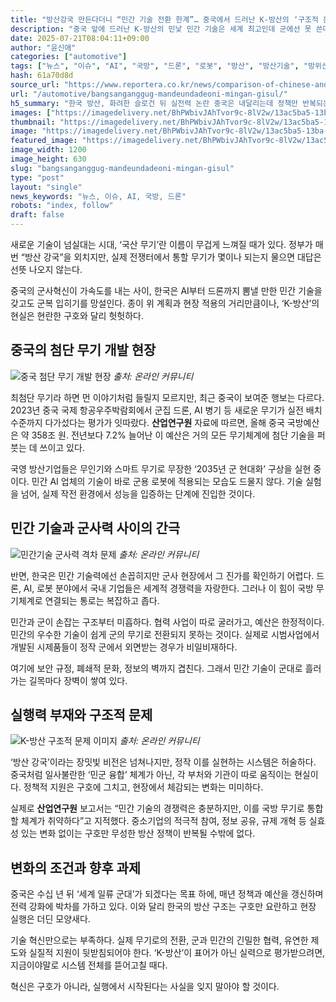 ```yaml
---
title: "방산강국 만든다더니 “민간 기술 전환 한계”… 중국에서 드러난 K-방산의 ‘구조적 문제’"
description: "중국 앞에 드러난 K-방산의 민낯 민간 기술은 세계 최고인데 군에선 못 쓴다 ..."
date: 2025-07-21T08:04:11+09:00
author: "윤신애"
categories: ["automotive"]
tags: ["뉴스", "이슈", "AI", "국방", "드론", "로봇", "방산", "방산기술", "방위산업", "인공지능", "중국", "한국", "기술전환딜레마", "민군융합초격차"]
hash: 61a70d8d
source_url: "https://www.reportera.co.kr/news/comparison-of-chinese-and-korean-defense-technology/"
url: "/automotive/bangsanganggug-mandeundadeoni-mingan-gisul/"
h5_summary: "한국 방산, 화려한 슬로건 뒤 실전력 논란 중국은 내달리는데 정책만 반복되는 현실"
images: ["https://imagedelivery.net/BhPWbivJAhTvor9c-8lV2w/13ac5ba5-13ba-4e7d-3fb1-957a3cbb0c00/public", "https://imagedelivery.net/BhPWbivJAhTvor9c-8lV2w/f4971aac-4fab-4f58-b60a-296682587e00/public", "https://imagedelivery.net/BhPWbivJAhTvor9c-8lV2w/fb17d529-8b97-4fb3-bd0f-bdf2717b2a00/public", "https://imagedelivery.net/BhPWbivJAhTvor9c-8lV2w/2faffe05-03a4-466e-5249-f3f00aca5100/public"]
thumbnail: "https://imagedelivery.net/BhPWbivJAhTvor9c-8lV2w/13ac5ba5-13ba-4e7d-3fb1-957a3cbb0c00/public"
image: "https://imagedelivery.net/BhPWbivJAhTvor9c-8lV2w/13ac5ba5-13ba-4e7d-3fb1-957a3cbb0c00/public"
featured_image: "https://imagedelivery.net/BhPWbivJAhTvor9c-8lV2w/13ac5ba5-13ba-4e7d-3fb1-957a3cbb0c00/public"
image_width: 1200
image_height: 630
slug: "bangsanganggug-mandeundadeoni-mingan-gisul"
type: "post"
layout: "single"
news_keywords: "뉴스, 이슈, AI, 국방, 드론"
robots: "index, follow"
draft: false
---
```


새로운 기술이 넘실대는 시대, ‘국산 무기’란 이름이 무겁게 느껴질 때가 있다. 정부가 매번 “방산 강국”을 외치지만, 실제 전쟁터에서 통할 무기가 몇이나 되는지 물으면 대답은 선뜻 나오지 않는다.

중국의 군사혁신이 가속도를 내는 사이, 한국은 AI부터 드론까지 뽐낼 만한 민간 기술을 갖고도 군복 입히기를 망설인다. 종이 위 계획과 현장 적용의 거리만큼이나, ‘K-방산’의 현실은 현란한 구호와 달리 헛헛하다.

## 중국의 첨단 무기 개발 현장

![중국 첨단 무기 개발 현장](https://imagedelivery.net/BhPWbivJAhTvor9c-8lV2w/f4971aac-4fab-4f58-b60a-296682587e00/public)
*출처: 온라인 커뮤니티*


최첨단 무기라 하면 먼 이야기처럼 들릴지 모르지만, 최근 중국이 보여준 행보는 다르다. 2023년 중국 국제 항공우주박람회에서 군집 드론, AI 병기 등 새로운 무기가 실전 배치 수준까지 다가섰다는 평가가 잇따랐다. **산업연구원** 자료에 따르면, 올해 중국 국방예산은 약 358조 원. 전년보다 7.2% 늘어난 이 예산은 거의 모든 무기체계에 첨단 기술을 퍼붓는 데 쓰이고 있다.

국영 방산기업들은 무인기와 스마트 무기로 무장한 ‘2035년 군 현대화’ 구상을 실현 중이다. 민간 AI 업체의 기술이 바로 군용 로봇에 적용되는 모습도 드물지 않다. 기술 실험을 넘어, 실제 작전 환경에서 성능을 입증하는 단계에 진입한 것이다.

## 민간 기술과 군사력 사이의 간극

![민간기술 군사력 격차 문제](https://imagedelivery.net/BhPWbivJAhTvor9c-8lV2w/2faffe05-03a4-466e-5249-f3f00aca5100/public)
*출처: 온라인 커뮤니티*


반면, 한국은 민간 기술력에선 손꼽히지만 군사 현장에서 그 진가를 확인하기 어렵다. 드론, AI, 로봇 분야에서 국내 기업들은 세계적 경쟁력을 자랑한다. 그러나 이 힘이 국방 무기체계로 연결되는 통로는 복잡하고 좁다.

민간과 군이 손잡는 구조부터 미흡하다. 협력 사업이 따로 굴러가고, 예산은 한정적이다. 민간의 우수한 기술이 쉽게 군의 무기로 전환되지 못하는 것이다. 실제로 시범사업에서 개발된 시제품들이 정작 군에서 외면받는 경우가 비일비재하다.

여기에 보안 규정, 폐쇄적 문화, 정보의 벽까지 겹친다. 그래서 민간 기술이 군대로 흘러가는 길목마다 장벽이 쌓여 있다.

## 실행력 부재와 구조적 문제

![K-방산 구조적 문제 이미지](https://imagedelivery.net/BhPWbivJAhTvor9c-8lV2w/fb17d529-8b97-4fb3-bd0f-bdf2717b2a00/public)
*출처: 온라인 커뮤니티*


‘방산 강국’이라는 장밋빛 비전은 넘쳐나지만, 정작 이를 실현하는 시스템은 허술하다. 중국처럼 일사불란한 ‘민군 융합’ 체계가 아닌, 각 부처와 기관이 따로 움직이는 현실이다. 정책적 지원은 구호에 그치고, 현장에서 체감되는 변화는 미미하다.

실제로 **산업연구원** 보고서는 “민간 기술의 경쟁력은 충분하지만, 이를 국방 무기로 통합할 체계가 취약하다”고 지적했다. 중소기업의 적극적 참여, 정보 공유, 규제 개혁 등 실효성 있는 변화 없이는 구호만 무성한 방산 정책이 반복될 수밖에 없다.

## 변화의 조건과 향후 과제

중국은 수십 년 뒤 ‘세계 일류 군대’가 되겠다는 목표 하에, 매년 정책과 예산을 갱신하며 전력 강화에 박차를 가하고 있다. 이와 달리 한국의 방산 구조는 구호만 요란하고 현장 실행은 더딘 모양새다.

기술 혁신만으로는 부족하다. 실제 무기로의 전환, 군과 민간의 긴밀한 협력, 유연한 제도와 실질적 지원이 뒷받침되어야 한다. ‘K-방산’이 표어가 아닌 실력으로 평가받으려면, 지금이야말로 시스템 전체를 뜯어고칠 때다. 

혁신은 구호가 아니라, 실행에서 시작된다는 사실을 잊지 말아야 할 것이다.
